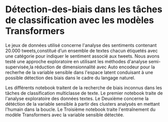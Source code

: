 # Détection-des-biais dans les tâches de classification avec les modèles Transformers

Le jeux de données utilisé concerne l'analyse des sentiments contenant 20.000 tweets,constitué d’un ensemble de textes chacun étiquetés avec une catégorie pour indiquer le sentiment associé aux tweets. 
Nous avons testé une approche exploratoire en utilisant les méthodes d'analyse semi-supervisée,la réduction de dimensionnalité avec Auto encodeur pour la recherhe de la variable sensible dans l'espace latent conduisant à une possible détection des biais dans le cadre du langage naturel.

Les différents notebook traitent de la recherche de biais inconnus dans les tâches de classification multiclasse de texte.
Le premier notebook traite de l'analyse exploratoire des données textes.
Le Deuxième concerne la détéction de la variable sensible à partir des clusters analysés en mettant l'humain dans la boucle.
Le Troisième notebook traite l'entraînement du modèle Transformers avec la variable sensible détectée.
